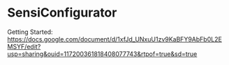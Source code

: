 # SensiConfigurator
Getting Started: https://docs.google.com/document/d/1xfJd_UNxuU1zv9KaBFY9AbFb0L2EMSYF/edit?usp=sharing&ouid=117200361818408077743&rtpof=true&sd=true